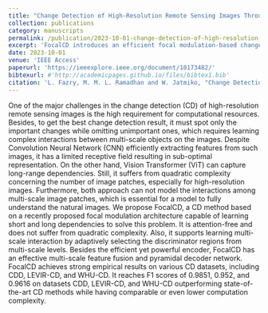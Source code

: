 ```yaml
---
title: "Change Detection of High-Resolution Remote Sensing Images Through Adaptive Focal Modulation on Hierarchical Feature Maps"
collection: publications
category: manuscripts
permalink: /publication/2023-10-01-change-detection-of-high-resolution-remote-sensing-images-through-adaptive-focal-modulation-on-hierarchical-feature-maps
excerpt: 'FocalCD introduces an efficient focal modulation-based change detection method that outperforms CNN and Transformer approaches by capturing multi-scale interactions with lower computational complexity, achieving state-of-the-art results on major CD datasets.'
date: 2023-10-01
venue: 'IEEE Access'
paperurl: 'https://ieeexplore.ieee.org/document/10173482/'
bibtexurl: #'http://academicpages.github.io/files/bibtex1.bib'
citation: 'L. Fazry, M. M. L. Ramadhan and W. Jatmiko, "Change Detection of High-Resolution Remote Sensing Images Through Adaptive Focal Modulation on Hierarchical Feature Maps," in IEEE Access, vol. 11, pp. 69072-69090, 2023, doi: 10.1109/ACCESS.2023.3292531'
---
```

One of the major challenges in the change detection (CD) of high-resolution remote sensing images is the high requirement for computational resources. Besides, to get the best change detection result, it must spot only the important changes while omitting unimportant ones, which requires learning complex interactions between multi-scale objects on the images. Despite Convolution Neural Network (CNN) efficiently extracting features from such images, it has a limited receptive field resulting in sub-optimal representation. On the other hand, Vision Transformer (ViT) can capture long-range dependencies. Still, it suffers from quadratic complexity concerning the number of image patches, especially for high-resolution images. Furthermore, both approach can not model the interactions among multi-scale image patches, which is essential for a model to fully understand the natural images. We propose FocalCD, a CD method based on a recently proposed focal modulation architecture capable of learning short and long dependencies to solve this problem. It is attention-free and does not suffer from quadratic complexity. Also, it supports learning multi-scale interaction by adaptively selecting the discriminator regions from multi-scale levels. Besides the efficient yet powerful encoder, FocalCD has an effective multi-scale feature fusion and pyramidal decoder network. FocalCD achieves strong empirical results on various CD datasets, including CDD, LEVIR-CD, and WHU-CD. It reaches F1 scores of 0.9851, 0.952, and 0.9616 on datasets CDD, LEVIR-CD, and WHU-CD outperforming state-of-the-art CD methods while having comparable or even lower computation complexity.
